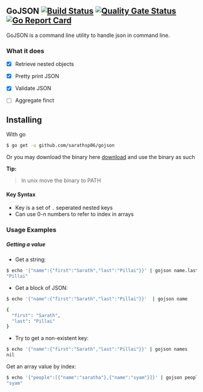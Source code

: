 ## GoJSON [![Build Status](https://travis-ci.org/sarathsp06/gojson.svg?branch=master)](https://travis-ci.org/sarathsp06/gojson)  [![Quality Gate Status](https://sonarcloud.io/api/project_badges/measure?project=sarathsp06_gojson&metric=alert_status)](https://sonarcloud.io/dashboard?id=sarathsp06_gojson) [![Go Report Card](https://goreportcard.com/badge/github.com/sarathsp06/gojson)](https://goreportcard.com/report/github.com/sarathsp06/gojson)

GoJSON is a command line utility to handle json in command line. 

### What it does

- [x] Retrieve nested objects
- [x] Pretty print JSON
- [x] Validate JSON
- [ ] Aggregate finct


## Installing

With go

```sh
$ go get -u github.com/sarathsp06/gojson
```

Or you may download the binary here [download](https://github.com/sarathsp06/gojson/tree/master/release) and use the binary as such


**Tip:**
> In unix move the binary to PATH


#### Key Syntax
* Key is a set of `.` seperated nested keys
* Can use 0-n numbers to refer to index in arrays
 
### Usage Examples

##### Getting a value 

* Get a string:
```sh
$ echo '{"name":{"first":"Sarath","last":"Pillai"}}' | gojson name.last
"Pillai"
```

* Get a block of JSON:
```sh
$ echo '{"name":{"first":"Sarath","last":"Pillai"}}'  | gojson name

{
  "first": "Sarath",
  "last": "Pillai"
}
```

* Try to get a non-existent key:
```sh
$ echo '{"name":{"first":"Sarath","last":"Pillai"}}' | gojson names
nil
```

Get an array value by index:
```sh
$ echo '{"people":[{"name":"saratha"},{"name":"syam"}]}' | gojson people.1.name                                               
"syam"
```

